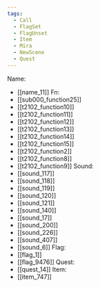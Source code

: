 ```yaml
---
tags:
  - Call
  - FlagSet
  - FlagUnset
  - Item
  - Mira
  - NewScene
  - Quest
---
```

Name:
- [[name_11]]
Fn:
- [[sub000_function25]]
- [[t2102_function10]]
- [[t2102_function11]]
- [[t2102_function12]]
- [[t2102_function13]]
- [[t2102_function14]]
- [[t2102_function15]]
- [[t2102_function2]]
- [[t2102_function8]]
- [[t2102_function9]]
Sound:
- [[sound_117]]
- [[sound_118]]
- [[sound_119]]
- [[sound_120]]
- [[sound_121]]
- [[sound_140]]
- [[sound_17]]
- [[sound_200]]
- [[sound_226]]
- [[sound_407]]
- [[sound_6]]
Flag:
- [[flag_1]]
- [[flag_9476]]
Quest:
- [[quest_14]]
Item:
- [[item_747]]
